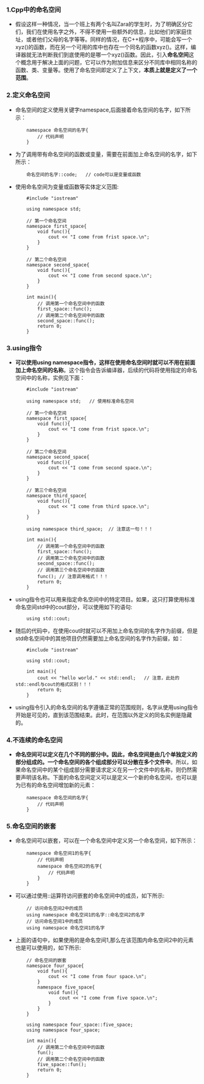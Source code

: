 ### 1.Cpp中的命名空间
- 假设这样一种情况，当一个班上有两个名叫Zara的学生时，为了明确区分它们，我们在使用名字之外，不得不使用一些额外的信息，比如他们的家庭住址，或者他们父母的名字等等。同样的情况，在C++程序中，可能会写一个xyz()的函数，而在另一个可用的库中也存在一个同名的函数xyz()。这样，编译器就无法判断我们到底使用的是哪一个xyz()函数。因此，引入**命名空间**这个概念用于解决上面的问题，它可以作为附加信息来区分不同库中相同名称的函数、类、变量等。使用了命名空间即定义了上下文，**本质上就是定义了一个范围**。
### 2.定义命名空间
- 命名空间的定义使用关键字namespace,后面接着命名空间的名字，如下所示：
    ```     
        namespace 命名空间的名字{
            // 代码声明
        }
    ```
- 为了调用带有命名空间的函数或变量，需要在前面加上命名空间的名字，如下所示：
    ```
        命名空间的名字::code;   // code可以是变量或函数
    ```
- 使用命名空间为变量或函数等实体定义范围:
    ```
        #include "iostream"

        using namespace std;

        // 第一个命名空间
        namespace first_space{
            void func(){
                cout << "I come from frist space.\n";
            }
        }

        // 第二个命名空间
        namespace second_space{
            void func(){
                cout << "I come from second space.\n";
            }
        }

        int main(){
            // 调用第一个命名空间中的函数
            first_space::func();
            // 调用第二个命名空间中的函数
            second_space::func();
            return 0;
        }
    ```
### 3.using指令
- **可以使用using namespace指令，这样在使用命名空间时就可以不用在前面加上命名空间的名称**。这个指令会告诉编译器，后续的代码将使用指定的命名空间中的名称，实例见下面：
    ```
        #include "iostream"

        using namespace std;   // 使用标准命名空间

        // 第一个命名空间
        namespace first_space{
            void func(){
                cout << "I come from frist space.\n";
            }
        }

        // 第二个命名空间
        namespace second_space{
            void func(){
                cout << "I come from second space.\n";
            }
        }

        // 第三个命名空间
        namespace third_space{
            void func(){
                cout << "I come from third space.\n";
            }
        }

        using namespace third_space;  // 注意这一句！！！

        int main(){
            // 调用第一个命名空间中的函数
            first_space::func();
            // 调用第二个命名空间中的函数
            second_space::func();
            // 调用第三个命名空间中的函数
            func(); // 注意调用格式！！！
            return 0;
        }
    ```
- using指令也可以用来指定命名空间中的特定项目。如果，这只打算使用标准命名空间std中的cout部分，可以使用如下的语句:
    ```
        using std::cout;
    ```
- 随后的代码中，在使用cout时就可以不用加上命名空间的名字作为前缀，但是std命名空间中的其他项目仍然需要加上命名空间的名字作为前缀，如：
    ```
        #include "iostream"

        using std::cout;

        int main(){
            cout << "hello world." << std::endl;   // 注意，此处的std::endl与cout的格式区别！！！
            return 0;
        }
    ```
- using指令引入的命名空间的名字遵循正常的范围规则，名字从使用using指令开始是可见的，直到该范围结束。此时，在范围以外定义的同名实例是隐藏的。
### 4.不连续的命名空间
- **命名空间可以定义在几个不同的部分中。因此，命名空间是由几个单独定义的部分组成的。一个命名空间的各个组成部分可以分散在多个文件中**。所以，如果命名空间中的某个组成部分需要请求定义在另一个文件中的名称，则仍然需要声明该名称。下面的命名空间定义可以是定义一个新的命名空间，也可以是为已有的命名空间增加新的元素：
    ```
        namespace 命名空间的名字{
            // 代码声明
        }
    ```
### 5.命名空间的嵌套
- 命名空间可以嵌套，可以在一个命名空间中定义另一个命名空间，如下所示：
    ```
        namespace 命名空间1的名字{
            // 代码声明
            namespace 命名空间2的名字{
                // 代码声明
            }
        }
    ```
- 可以通过使用::运算符访问嵌套的命名空间中的成员，如下所示:
    ```
        // 访问命名空间2中的成员
        using namespace 命名空间1的名字::命名空间2的名字
        // 访问命名空间1中的成员
        using namespace 命名空间1的名字
    ```
- 上面的语句中，如果使用的是命名空间1,那么在该范围内命名空间2中的元素也是可以使用的，如下所示:
    ```
        // 命名空间的嵌套
        namespace four_space{
            void fun(){
                cout << "I come from four space.\n";
            }
            namespace five_space{
                void fun(){
                    cout << "I come from five space.\n";
                }
            }
        }

        using namespace four_space::five_space;
        using namespace four_space;

        int main(){
            // 调用第二个命名空间中的函数
            fun();
            // 调用第二个命名空间中的函数
            five_space::fun();
            return 0;
        }
    ```